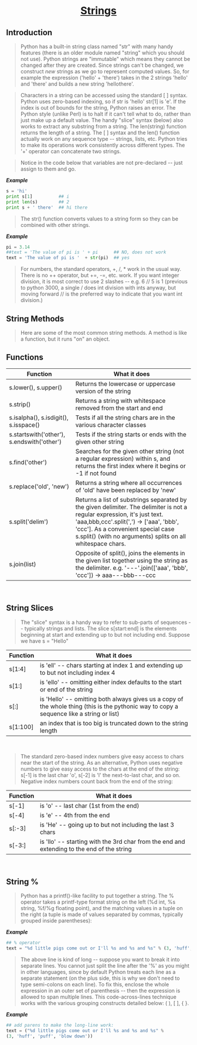 <h1 align="center"><a href="#"> Strings </a></h1>

<h2>Introduction</h2>

>Python has a built-in string class named "str" with many handy features (there is an older module named "string" which you should not use). Python strings are "immutable" which means they cannot be changed after they are created. Since strings can't be changed, we construct *new* strings as we go to represent computed values. So, for example the expression ('hello' + 'there') takes in the 2 strings 'hello' and 'there' and builds a new string 'hellothere'.</br>

>Characters in a string can be accessed using the standard [ ] syntax. Python uses zero-based indexing, so if str is 'hello' str[1] is 'e'. If the index is out of bounds for the string, Python raises an error. The Python style (unlike Perl) is to halt if it can't tell what to do, rather than just make up a default value. The handy "slice" syntax (below) also works to extract any substring from a string. The len(string) function returns the length of a string. The [ ] syntax and the len() function actually work on any sequence type -- strings, lists, etc. Python tries to make its operations work consistently across different types. The '+' operator can concatenate two strings.</br>

>Notice in the code below that variables are not pre-declared -- just assign to them and go.</br>

 _**Example**_
```python
s = 'hi'
print s[1]          ## i
print len(s)        ## 2
print s + ' there'  ## hi there
```

>The str() function converts values to a string form so they can be combined with other strings.</br>

 _**Example**_
```python
pi = 3.14
##text = 'The value of pi is ' + pi      ## NO, does not work
text = 'The value of pi is '  + str(pi)  ## yes
```

>For numbers, the standard operators, +, /, * work in the usual way. There is no ++ operator, but +=, -=, etc. work. If you want integer division, it is most correct to use 2 slashes -- e.g. 6 // 5 is 1 (previous to python 3000, a single / does int division with ints anyway, but moving forward // is the preferred way to indicate that you want int division.)</br>

<h2>String Methods</h2>

>Here are some of the most common string methods. A method is like a function, but it runs "on" an object.</br>

<h2>Functions</h2>

| <center>Function </center>                          | <center>What it does</center>  
| :-------------                                      | :-------------                   
| <a>s.lower(), s.upper()</a>                         | Returns the lowercase or uppercase version of the string
| <a>s.strip()</a>                                    |Returns a string with whitespace removed from the start and end       
| <a>s.isalpha(), s.isdigit(), s.isspace()</a>        |Tests if all the string chars are in the various character classes    
| <a>s.startswith('other'), s.endswith('other')</a>   |Tests if the string starts or ends with the given other string     
| <a>s.find('other')</a>                              |Searches for the given other string (not a regular expression) within s, and returns the first index where it begins or -1 if not found       
| <a>s.replace('old', 'new') </a>                     |Returns a string where all occurrences of 'old' have been replaced by 'new'     
| <a>s.split('delim') </a>                            |Returns a list of substrings separated by the given delimiter. The delimiter is not a regular expression, it's just text. 'aaa,bbb,ccc'.split(',') -> ['aaa', 'bbb', 'ccc']. As a convenient special case s.split() (with no arguments) splits on all whitespace chars.
| <a>s.join(list) </a>                                |Opposite of split(), joins the elements in the given list together using the string as the delimiter. e.g. '---'.join(['aaa', 'bbb', 'ccc']) -> aaa---bbb---ccc

</br>

<h2>String Slices</h2>  

>The "slice" syntax is a handy way to refer to sub-parts of sequences -- typically strings and lists. The slice s[start:end] is the elements beginning at start and extending up to but not including end. Suppose we have s = "Hello"</br>

| <center>Function </center>    | <center>What it does</center>  
| :-------------                | :-------------                   
| <a>s[1:4] </a>                |is 'ell' -- chars starting at index 1 and extending up to but not including index 4
| <a>s[1:]</a>                  |is 'ello' -- omitting either index defaults to the start or end of the string      
| <a>s[:]</a>                   |is 'Hello' -- omitting both always gives us a copy of the whole thing (this is the pythonic way to copy a sequence like a string or list)    
| <a>s[1:100]</a>               |an index that is too big is truncated down to the string length  
</br>

>The standard zero-based index numbers give easy access to chars near the start of the string. As an alternative, Python uses negative numbers to give easy access to the chars at the end of the string: s[-1] is the last char 'o', s[-2] is 'l' the next-to-last char, and so on. Negative index numbers count back from the end of the string:</br>

| <center>Function </center>    | <center>What it does</center>  
| :-------------                | :-------------                   
| <a>s[-1] </a>                 |is 'o' -- last char (1st from the end)
| <a>s[-4]</a>                  |is 'e' -- 4th from the end      
| <a>s[:-3]</a>                 |is 'He' -- going up to but not including the last 3 chars    
| <a>s[-3:]</a>                 |is 'llo' -- starting with the 3rd char from the end and extending to the end of the string 
</br>

<h2>String %</h2>

>Python has a printf()-like facility to put together a string. The % operator takes a printf-type format string on the left (%d int, %s string, %f/%g floating point), and the matching values in a tuple on the right (a tuple is made of values separated by commas, typically grouped inside parentheses):</br>

 _**Example**_
```python
## % operator
text = "%d little pigs come out or I'll %s and %s and %s" % (3, 'huff', 'puff', 'blow down')
```

>The above line is kind of long -- suppose you want to break it into separate lines. You cannot just split the line after the '%' as you might in other languages, since by default Python treats each line as a separate statement (on the plus side, this is why we don't need to type semi-colons on each line). To fix this, enclose the whole expression in an outer set of parenthesis -- then the expression is allowed to span multiple lines. This code-across-lines technique works with the various grouping constructs detailed below: ( ), [ ], { }.</br>

 _**Example**_
```python
## add parens to make the long-line work:
text = ("%d little pigs come out or I'll %s and %s and %s" %
(3, 'huff', 'puff', 'blow down'))
```

